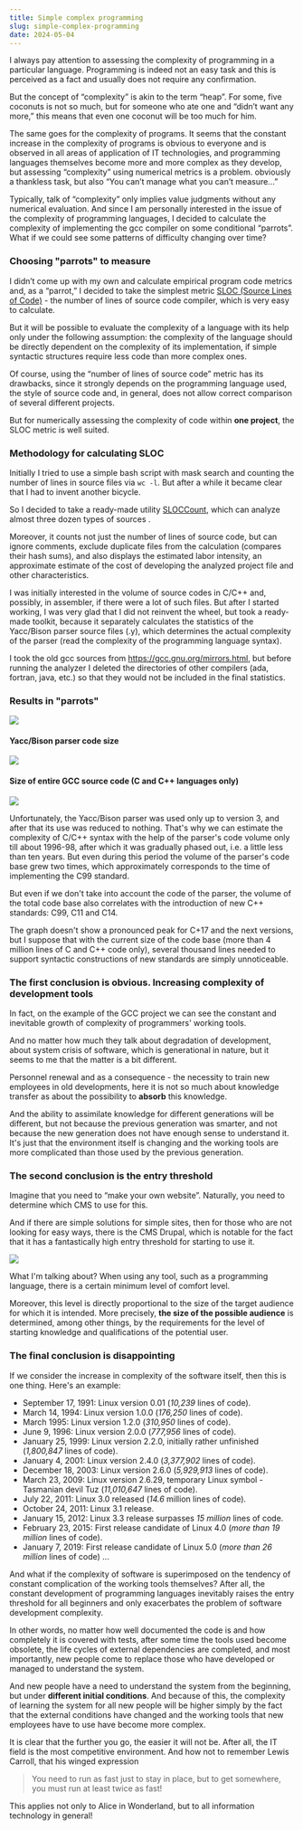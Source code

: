 ```yaml
---
title: Simple complex programming
slug: simple-complex-programming
date: 2024-05-04
---
```


I always pay attention to assessing the complexity of programming in a particular language. Programming is indeed not an easy task and this is perceived as a fact and usually does not require any confirmation.

But the concept of “complexity” is akin to the term “heap”. For some, five coconuts is not so much, but for someone who ate one and “didn’t want any more,” this means that even one coconut will be too much for him.

The same goes for the complexity of programs. It seems that the constant increase in the complexity of programs is obvious to everyone and is observed in all areas of application of IT technologies, and programming languages themselves become more and more complex as they develop, but assessing “complexity” using numerical metrics is a problem. obviously a thankless task, but also “You can’t manage what you can’t measure...”


Typically, talk of “complexity” only implies value judgments without any numerical evaluation. And since I am personally interested in the issue of the complexity of programming languages, I decided to calculate the complexity of implementing the gcc compiler on some conditional “parrots”. What if we could see some patterns of difficulty changing over time?


### Choosing "parrots" to measure
I didn’t come up with my own and calculate empirical program code metrics and, as a “parrot,” I decided to take the simplest metric [SLOC (Source Lines of Code)](https://en.wikipedia.org/wiki/Source_lines_of_code) - the number of lines of source code compiler, which is very easy to calculate.

But it will be possible to evaluate the complexity of a language with its help only under the following assumption: the complexity of the language should be directly dependent on the complexity of its implementation, if simple syntactic structures require less code than more complex ones.

Of course, using the “number of lines of source code” metric has its drawbacks, since it strongly depends on the programming language used, the style of source code and, in general, does not allow correct comparison of several different projects.

But for numerically assessing the complexity of code within **one project**, the SLOC metric is well suited.

### Methodology for calculating SLOC
Initially I tried to use a simple bash script with mask search and counting the number of lines in source files via `wc -l`. But after a while it became clear that I had to invent another bicycle.

So I decided to take a ready-made utility [SLOCCount](https://dwheeler.com/sloccount/), which can analyze almost three dozen types of sources .  
   
Moreover, it counts not just the number of lines of source code, but can ignore comments, exclude duplicate files from the calculation (compares their hash sums), and also displays the estimated labor intensity, an approximate estimate of the cost of developing the analyzed project file and other characteristics.

I was initially interested in the volume of source codes in C/C++ and, possibly, in assembler, if there were a lot of such files. But after I started working, I was very glad that I did not reinvent the wheel, but took a ready-made toolkit, because it separately calculates the statistics of the Yacc/Bison parser source files (.y), which determines the actual complexity of the parser (read the complexity of the programming language syntax).

I took the old gcc sources from https://gcc.gnu.org/mirrors.html, but before running the analyzer I deleted the directories of other compilers (ada, fortran, java, etc.) so that they would not be included in the final statistics.

### Results in "parrots"

![](https://habrastorage.org/webt/yb/cs/bo/ybcsbo5gssucq3ccllzub3c6mju.jpeg)

#### Yacc/Bison parser code size

![](https://habrastorage.org/webt/7l/b5/-n/7lb5-nwrjzxstyazy6msyr-jrng.png)


#### Size of entire GCC source code (C and C++ languages only)

![](https://habrastorage.org/webt/wn/ae/9h/wnae9haqifqpl3kib4miu1pun4i.jpeg)


Unfortunately, the Yacc/Bison parser was used only up to version 3, and after that its use was reduced to nothing. That's why we can estimate the complexity of C/C++ syntax with the help of the parser's code volume only till about 1996-98, after which it was gradually phased out, i.e. a little less than ten years. But even during this period the volume of the parser's code base grew two times, which approximately corresponds to the time of implementing the C99 standard.

But even if we don't take into account the code of the parser, the volume of the total code base also correlates with the introduction of new C++ standards: C99, C11 and C14. 

The graph doesn't show a pronounced peak for C+17 and the next versions, but I suppose that with the current size of the code base (more than 4 million lines of C and C++ code only), several thousand lines needed to support syntactic constructions of new standards are simply unnoticeable. 

### The first conclusion is obvious. Increasing complexity of development tools

In fact, on the example of the GCC project we can see the constant and inevitable growth of complexity of programmers' working tools.

And no matter how much they talk about degradation of development, about system crisis of software, which is generational in nature, but it seems to me that the matter is a bit different.

Personnel renewal and as a consequence - the necessity to train new employees in old developments, here it is not so much about knowledge transfer as about the possibility to **absorb** this knowledge.

And the ability to assimilate knowledge for different generations will be different, but not because the previous generation was smarter, and not because the new generation does not have enough sense to understand it. It's just that the environment itself is changing and the working tools are more complicated than those used by the previous generation.

###  The second conclusion is the entry threshold
Imagine that you need to “make your own website”. Naturally, you need to determine which CMS to use for this.

And if there are simple solutions for simple sites, then for those who are not looking for easy ways, there is the CMS Drupal, which is notable for the fact that it has a fantastically high entry threshold for starting to use it.

![](https://habrastorage.org/webt/ei/gl/z1/eiglz1cnctqm0y4dsjtfvedezuw.jpeg)

What I'm talking about? When using any tool, such as a programming language, there is a certain minimum level of comfort level.

Moreover, this level is directly proportional to the size of the target audience for which it is intended. More precisely, **the size of the possible audience** is determined, among other things, by the requirements for the level of starting knowledge and qualifications of the potential user.


### The final conclusion is disappointing
If we consider the increase in complexity of the software itself, then this is one thing. Here's an example:

- September 17, 1991: Linux version 0.01 (*10,239* lines of code).
- March 14, 1994: Linux version 1.0.0 (*176,250* lines of code).
- March 1995: Linux version 1.2.0 (*310,950* lines of code).
- June 9, 1996: Linux version 2.0.0 (*777,956* lines of code). 
- January 25, 1999: Linux version 2.2.0, initially rather unfinished (*1,800,847* lines of code). 
- January 4, 2001: Linux version 2.4.0 (*3,377,902* lines of code). 
- December 18, 2003: Linux version 2.6.0 (*5,929,913* lines of code). 
- March 23, 2009: Linux version 2.6.29, temporary Linux symbol - Tasmanian devil Tuz (*11,010,647* lines of code). 
- July 22, 2011: Linux 3.0 released (*14.6* million lines of code). 
- October 24, 2011: Linux 3.1 release. 
- January 15, 2012: Linux 3.3 release surpasses *15 million* lines of code. 
- February 23, 2015: First release candidate of Linux 4.0 (*more than 19 million* lines of code). 
- January 7, 2019: First release candidate of Linux 5.0 (*more than 26 million* lines of code) ...

And what if the complexity of software is superimposed on the tendency of constant complication of the working tools themselves? After all, the constant development of programming languages inevitably raises the entry threshold for all beginners and only exacerbates the problem of software development complexity.

In other words, no matter how well documented the code is and how completely it is covered with tests, after some time the tools used become obsolete, the life cycles of external dependencies are completed, and most importantly, new people come to replace those who have developed or managed to understand the system.

And new people have a need to understand the system from the beginning, but under **different initial conditions**. And because of this, the complexity of learning the system for all new people will be higher simply by the fact that the external conditions have changed and the working tools that new employees have to use have become more complex.

It is clear that the further you go, the easier it will not be. After all, the IT field is the most competitive environment. And how not to remember Lewis Carroll, that his winged expression 

> You need to run as fast just to stay in place, but to get somewhere, you must run at least twice as fast!
 
This applies not only to Alice in Wonderland, but to all information technology in general!